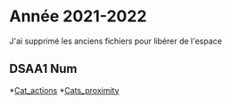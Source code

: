 # Année 2021-2022

J'ai supprimé les anciens fichiers  pour libérer de l'espace

## DSAA1 Num


*[Cat_actions](https://zuomarage.github.io/zuomarage_paysages/cat_actions.html) 
*[Cats_proximity](https://zuomarage.github.io/zuomarage_paysages/cats_proximity.html) 

